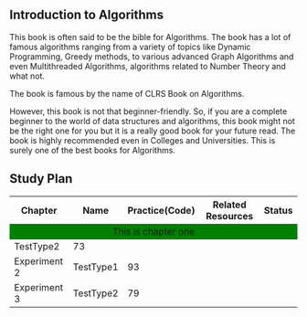 ## Introduction to Algorithms 

This book is often said to be the bible for Algorithms. The book has a lot of famous algorithms ranging from a variety of topics like Dynamic Programming, Greedy methods, to various advanced Graph Algorithms and even Multithreaded Algorithms, algorithms related to Number Theory and what not. 

The book is famous by the name of CLRS Book on Algorithms.

However, this book is not that beginner-friendly. So, if you are a complete beginner to the world of data structures and algorithms, this book might not be the right one for you but it is a really good book for your future read. The book is highly recommended even in Colleges and Universities. This is surely one of the best books for Algorithms. 

## Study Plan 

<table>
    <thead>
        <tr>
            <th>Chapter</th>
            <th>Name</th>
            <th>Practice(Code)</th>
            <th>Related Resources</th>
            <th>Status</th>
        </tr>
    </thead>
    <tbody>
        <tr>
            <td colspan=5 bgcolor="green" size="12" style="text-align: center;"><font size= "3">This is chapter one</font></td>
        </tr>
        <tr>
            <td>TestType2</td>
            <td>73</td>
        </tr>
        <tr>
            <td>Experiment 2</td>
            <td>TestType1</td>
            <td>93</td>
        </tr>
        <tr>
            <td>Experiment 3</td>
            <td>TestType2</td>
            <td>79</td>
        </tr>
    </tbody>
</table>
